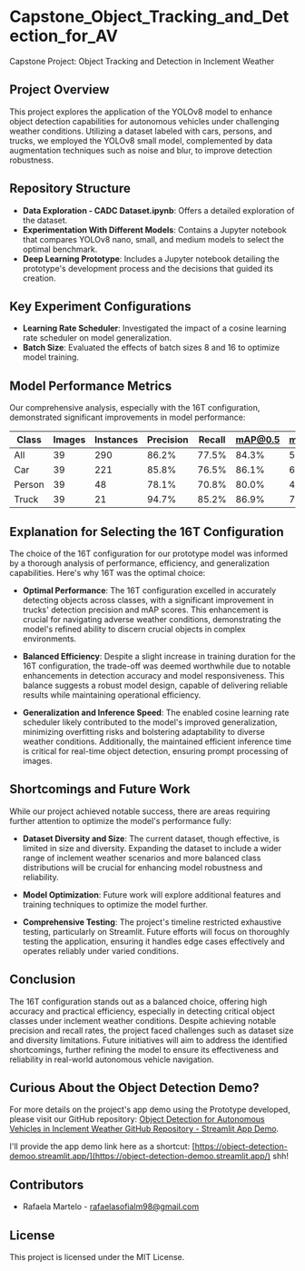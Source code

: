 # Capstone_Object_Tracking_and_Detection_for_AV
Capstone Project: Object Tracking and Detection in Inclement Weather

## Project Overview
This project explores the application of the YOLOv8 model to enhance object detection capabilities for autonomous vehicles under challenging weather conditions. Utilizing a dataset labeled with cars, persons, and trucks, we employed the YOLOv8 small model, complemented by data augmentation techniques such as noise and blur, to improve detection robustness.

## Repository Structure
- **Data Exploration - CADC Dataset.ipynb**: Offers a detailed exploration of the dataset.
- **Experimentation With Different Models**: Contains a Jupyter notebook that compares YOLOv8 nano, small, and medium models to select the optimal benchmark.
- **Deep Learning Prototype**: Includes a Jupyter notebook detailing the prototype's development process and the decisions that guided its creation.

## Key Experiment Configurations
- **Learning Rate Scheduler**: Investigated the impact of a cosine learning rate scheduler on model generalization.
- **Batch Size**: Evaluated the effects of batch sizes 8 and 16 to optimize model training.

## Model Performance Metrics
Our comprehensive analysis, especially with the 16T configuration, demonstrated significant improvements in model performance:

| Class   | Images | Instances | Precision | Recall | mAP@0.5 | mAP@0.5:0.95 |
|---------|--------|-----------|-----------|--------|---------|--------------|
| All     | 39     | 290       | 86.2%     | 77.5%  | 84.3%   | 58.9%        |
| Car     | 39     | 221       | 85.8%     | 76.5%  | 86.1%   | 60.8%        |
| Person  | 39     | 48        | 78.1%     | 70.8%  | 80.0%   | 45.7%        |
| Truck   | 39     | 21        | 94.7%     | 85.2%  | 86.9%   | 70.2%        |

## Explanation for Selecting the 16T Configuration

The choice of the 16T configuration for our prototype model was informed by a thorough analysis of performance, efficiency, and generalization capabilities. Here's why 16T was the optimal choice:

- **Optimal Performance**: The 16T configuration excelled in accurately detecting objects across classes, with a significant improvement in trucks' detection precision and mAP scores. This enhancement is crucial for navigating adverse weather conditions, demonstrating the model's refined ability to discern crucial objects in complex environments.

- **Balanced Efficiency**: Despite a slight increase in training duration for the 16T configuration, the trade-off was deemed worthwhile due to notable enhancements in detection accuracy and model responsiveness. This balance suggests a robust model design, capable of delivering reliable results while maintaining operational efficiency.

- **Generalization and Inference Speed**: The enabled cosine learning rate scheduler likely contributed to the model's improved generalization, minimizing overfitting risks and bolstering adaptability to diverse weather conditions. Additionally, the maintained efficient inference time is critical for real-time object detection, ensuring prompt processing of images.

## Shortcomings and Future Work

While our project achieved notable success, there are areas requiring further attention to optimize the model's performance fully:

- **Dataset Diversity and Size**: The current dataset, though effective, is limited in size and diversity. Expanding the dataset to include a wider range of inclement weather scenarios and more balanced class distributions will be crucial for enhancing model robustness and reliability.

- **Model Optimization**: Future work will explore additional features and training techniques to optimize the model further. 

- **Comprehensive Testing**: The project's timeline restricted exhaustive testing, particularly on Streamlit. Future efforts will focus on thoroughly testing the application, ensuring it handles edge cases effectively and operates reliably under varied conditions.

## Conclusion

The 16T configuration stands out as a balanced choice, offering high accuracy and practical efficiency, especially in detecting critical object classes under inclement weather conditions. Despite achieving notable precision and recall rates, the project faced challenges such as dataset size and diversity limitations. Future initiatives will aim to address the identified shortcomings, further refining the model to ensure its effectiveness and reliability in real-world autonomous vehicle navigation.

## Curious About the Object Detection Demo?

For more details on the project's app demo using the Prototype developed, please visit our GitHub repository: [Object Detection for Autonomous Vehicles in Inclement Weather GitHub Repository - Streamlit App Demo](https://github.com/RafaelaMartelo/object-detection-demo).

I'll provide the app demo link here as a shortcut: [https://object-detection-demoo.streamlit.app/](https://object-detection-demoo.streamlit.app/) shh!

## Contributors

- Rafaela Martelo - [rafaelasofialm98@gmail.com](mailto:rafaelasofialm98@gmail.com)

## License

This project is licensed under the MIT License.
